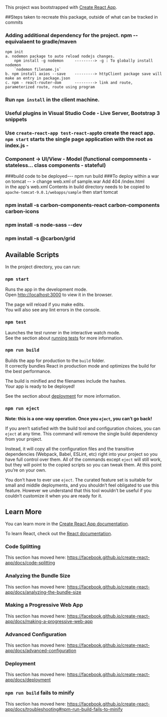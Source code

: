This project was bootstrapped with [Create React App](https://github.com/facebook/create-react-app).

##Steps taken to recreate this package, outside of what can be tracked in commits
### Adding additional dependency for the project. npm -- equivalaent to gradle/maven
    npm init
    a. nodemon package to auto reload nodejs changes.
        npm install -g nodemon     ---------> -g : To globally install nodemon
        `nodemon filename.js`
    b. npm install axios --save    ---------> httpClient package save will make an entry in package.json
    c. npm - react-router-dom      ---------> link and route, parameterized route, route using program
### Run `npm install` in the client machine.
### Useful plugins in Visual Studio Code - Live Server, Bootstrap 3 snippets
### Use `create-react-app test-react-app`to create the react app. `npm start` starts the single page application with the root as index.js - <div id='root'>
### Component -> UI/View - Model (functional compomnents - stateless... class components - stateful)
###build code to be deployed--- npm run build
###To deploy within a war on tomcat -- > change web.xml of sample.war
    Add 
        <error-page>
            <error-code>404<error-code>
            <location>/index.html<location>    
        </error-page>
    in the app's web.xml
    Contents in build directory needs to be copied to `apache-tomcat-9.0.1/webapps/sample` then start tomcat
### npm install -s carbon-components-react carbon-components carbon-icons
### npm install -s node-sass --dev
### npm install -s @carbon/grid


## Available Scripts

In the project directory, you can run:

### `npm start`

Runs the app in the development mode.<br />
Open [http://localhost:3000](http://localhost:3000) to view it in the browser.

The page will reload if you make edits.<br />
You will also see any lint errors in the console.

### `npm test`

Launches the test runner in the interactive watch mode.<br />
See the section about [running tests](https://facebook.github.io/create-react-app/docs/running-tests) for more information.

### `npm run build`

Builds the app for production to the `build` folder.<br />
It correctly bundles React in production mode and optimizes the build for the best performance.

The build is minified and the filenames include the hashes.<br />
Your app is ready to be deployed!

See the section about [deployment](https://facebook.github.io/create-react-app/docs/deployment) for more information.

### `npm run eject`

**Note: this is a one-way operation. Once you `eject`, you can’t go back!**

If you aren’t satisfied with the build tool and configuration choices, you can `eject` at any time. This command will remove the single build dependency from your project.

Instead, it will copy all the configuration files and the transitive dependencies (Webpack, Babel, ESLint, etc) right into your project so you have full control over them. All of the commands except `eject` will still work, but they will point to the copied scripts so you can tweak them. At this point you’re on your own.

You don’t have to ever use `eject`. The curated feature set is suitable for small and middle deployments, and you shouldn’t feel obligated to use this feature. However we understand that this tool wouldn’t be useful if you couldn’t customize it when you are ready for it.

## Learn More

You can learn more in the [Create React App documentation](https://facebook.github.io/create-react-app/docs/getting-started).

To learn React, check out the [React documentation](https://reactjs.org/).

### Code Splitting

This section has moved here: https://facebook.github.io/create-react-app/docs/code-splitting

### Analyzing the Bundle Size

This section has moved here: https://facebook.github.io/create-react-app/docs/analyzing-the-bundle-size

### Making a Progressive Web App

This section has moved here: https://facebook.github.io/create-react-app/docs/making-a-progressive-web-app

### Advanced Configuration

This section has moved here: https://facebook.github.io/create-react-app/docs/advanced-configuration

### Deployment

This section has moved here: https://facebook.github.io/create-react-app/docs/deployment

### `npm run build` fails to minify

This section has moved here: https://facebook.github.io/create-react-app/docs/troubleshooting#npm-run-build-fails-to-minify
